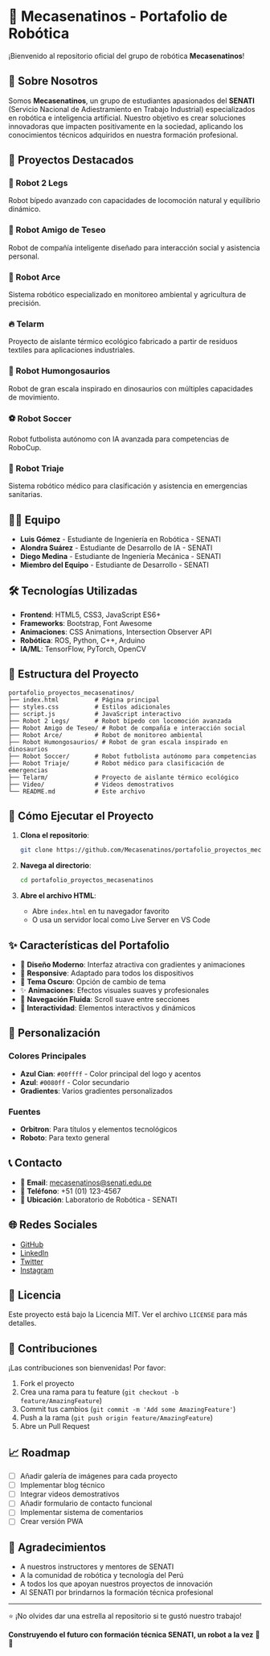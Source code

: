 # 🤖 Mecasenatinos - Portafolio de Robótica

¡Bienvenido al repositorio oficial del grupo de robótica **Mecasenatinos**!

## 🌟 Sobre Nosotros

Somos **Mecasenatinos**, un grupo de estudiantes apasionados del **SENATI** (Servicio Nacional de Adiestramiento en Trabajo Industrial) especializados en robótica e inteligencia artificial. Nuestro objetivo es crear soluciones innovadoras que impacten positivamente en la sociedad, aplicando los conocimientos técnicos adquiridos en nuestra formación profesional.

## 🚀 Proyectos Destacados

### 🦵 Robot 2 Legs
Robot bípedo avanzado con capacidades de locomoción natural y equilibrio dinámico.

### 👥 Robot Amigo de Teseo
Robot de compañía inteligente diseñado para interacción social y asistencia personal.

### 🌿 Robot Arce
Sistema robótico especializado en monitoreo ambiental y agricultura de precisión.

### 🔥 Telarm
Proyecto de aislante térmico ecológico fabricado a partir de residuos textiles para aplicaciones industriales.

### 🦕 Robot Humongosaurios
Robot de gran escala inspirado en dinosaurios con múltiples capacidades de movimiento.

### ⚽ Robot Soccer
Robot futbolista autónomo con IA avanzada para competencias de RoboCup.

### 🏥 Robot Triaje
Sistema robótico médico para clasificación y asistencia en emergencias sanitarias.

## 👨‍💻 Equipo

- **Luis Gómez** - Estudiante de Ingeniería en Robótica - SENATI
- **Alondra Suárez** - Estudiante de Desarrollo de IA - SENATI
- **Diego Medina** - Estudiante de Ingeniería Mecánica - SENATI
- **Miembro del Equipo** - Estudiante de Desarrollo - SENATI

## 🛠️ Tecnologías Utilizadas

- **Frontend**: HTML5, CSS3, JavaScript ES6+
- **Frameworks**: Bootstrap, Font Awesome
- **Animaciones**: CSS Animations, Intersection Observer API
- **Robótica**: ROS, Python, C++, Arduino
- **IA/ML**: TensorFlow, PyTorch, OpenCV

## 📁 Estructura del Proyecto

```
portafolio_proyectos_mecasenatinos/
├── index.html          # Página principal
├── styles.css          # Estilos adicionales
├── script.js           # JavaScript interactivo
├── Robot 2 Legs/       # Robot bípedo con locomoción avanzada
├── Robot Amigo de Teseo/ # Robot de compañía e interacción social
├── Robot Arce/         # Robot de monitoreo ambiental
├── Robot Humongosaurios/ # Robot de gran escala inspirado en dinosaurios
├── Robot Soccer/       # Robot futbolista autónomo para competencias
├── Robot Triaje/       # Robot médico para clasificación de emergencias
├── Telarm/             # Proyecto de aislante térmico ecológico
├── Video/              # Videos demostrativos
└── README.md           # Este archivo
```

## 🚀 Cómo Ejecutar el Proyecto

1. **Clona el repositorio**:
   ```bash
   git clone https://github.com/Mecasenatinos/portafolio_proyectos_mecasenatinos.git
   ```

2. **Navega al directorio**:
   ```bash
   cd portafolio_proyectos_mecasenatinos
   ```

3. **Abre el archivo HTML**:
   - Abre `index.html` en tu navegador favorito
   - O usa un servidor local como Live Server en VS Code

## ✨ Características del Portafolio

- 🎨 **Diseño Moderno**: Interfaz atractiva con gradientes y animaciones
- 📱 **Responsive**: Adaptado para todos los dispositivos
- 🌙 **Tema Oscuro**: Opción de cambio de tema
- ✨ **Animaciones**: Efectos visuales suaves y profesionales
- 🎯 **Navegación Fluida**: Scroll suave entre secciones
- 🔄 **Interactividad**: Elementos interactivos y dinámicos

## 🎨 Personalización

### Colores Principales
- **Azul Cian**: `#00ffff` - Color principal del logo y acentos
- **Azul**: `#0080ff` - Color secundario
- **Gradientes**: Varios gradientes personalizados

### Fuentes
- **Orbitron**: Para títulos y elementos tecnológicos
- **Roboto**: Para texto general

## 📞 Contacto

- 📧 **Email**: mecasenatinos@senati.edu.pe
- 📱 **Teléfono**: +51 (01) 123-4567
- 🏢 **Ubicación**: Laboratorio de Robótica - SENATI

## 🌐 Redes Sociales

- [GitHub](https://github.com/Mecasenatinos)
- [LinkedIn](https://linkedin.com/company/mecasenatinos)
- [Twitter](https://twitter.com/mecasenatinos)
- [Instagram](https://instagram.com/mecasenatinos)

## 📄 Licencia

Este proyecto está bajo la Licencia MIT. Ver el archivo `LICENSE` para más detalles.

## 🤝 Contribuciones

¡Las contribuciones son bienvenidas! Por favor:

1. Fork el proyecto
2. Crea una rama para tu feature (`git checkout -b feature/AmazingFeature`)
3. Commit tus cambios (`git commit -m 'Add some AmazingFeature'`)
4. Push a la rama (`git push origin feature/AmazingFeature`)
5. Abre un Pull Request

## 📈 Roadmap

- [ ] Añadir galería de imágenes para cada proyecto
- [ ] Implementar blog técnico
- [ ] Integrar videos demostrativos
- [ ] Añadir formulario de contacto funcional
- [ ] Implementar sistema de comentarios
- [ ] Crear versión PWA

## 🙏 Agradecimientos

- A nuestros instructores y mentores de SENATI
- A la comunidad de robótica y tecnología del Perú
- A todos los que apoyan nuestros proyectos de innovación
- Al SENATI por brindarnos la formación técnica profesional

---

⭐ ¡No olvides dar una estrella al repositorio si te gustó nuestro trabajo!

**Construyendo el futuro con formación técnica SENATI, un robot a la vez** 🤖✨
